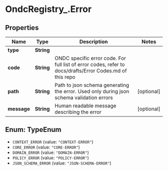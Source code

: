 # OndcRegistry_.Error

## Properties
Name | Type | Description | Notes
------------ | ------------- | ------------- | -------------
**type** | **String** |  | 
**code** | **String** | ONDC specific error code. For full list of error codes, refer to docs/drafts/Error Codes.md of this repo | 
**path** | **String** | Path to json schema generating the error. Used only during json schema validation errors | [optional] 
**message** | **String** | Human readable message describing the error | [optional] 

<a name="TypeEnum"></a>
## Enum: TypeEnum

* `CONTEXT_ERROR` (value: `"CONTEXT-ERROR"`)
* `CORE_ERROR` (value: `"CORE-ERROR"`)
* `DOMAIN_ERROR` (value: `"DOMAIN-ERROR"`)
* `POLICY_ERROR` (value: `"POLICY-ERROR"`)
* `JSON_SCHEMA_ERROR` (value: `"JSON-SCHEMA-ERROR"`)

